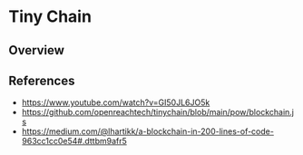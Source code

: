# Tiny Chain

## Overview

## References
- https://www.youtube.com/watch?v=GI50JL6JO5k
- https://github.com/openreachtech/tinychain/blob/main/pow/blockchain.js
- https://medium.com/@lhartikk/a-blockchain-in-200-lines-of-code-963cc1cc0e54#.dttbm9afr5